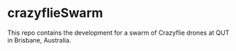 # crazyflieSwarm

This repo contains the development for a swarm of Crazyflie drones at QUT in Brisbane, Australia.
